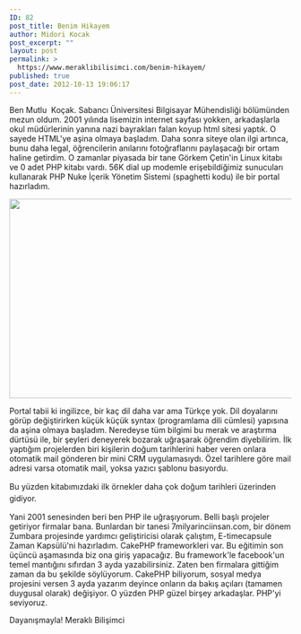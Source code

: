 ```yaml
---
ID: 82
post_title: Benim Hikayem
author: Midori Kocak
post_excerpt: ""
layout: post
permalink: >
  https://www.meraklibilisimci.com/benim-hikayem/
published: true
post_date: 2012-10-13 19:06:17
---
```

Ben Mutlu  Koçak. Sabancı Üniversitesi Bilgisayar Mühendisliği bölümünden mezun oldum. 2001 yılında lisemizin internet sayfası yokken, arkadaşlarla okul müdürlerinin yanına nazi bayrakları falan koyup html sitesi yaptık. O sayede HTML'ye aşina olmaya başladım. Daha sonra siteye olan ilgi artınca, bunu daha legal, öğrencilerin anılarını fotoğraflarını paylaşacağı bir ortam haline getirdim. O zamanlar piyasada bir tane Görkem Çetin'in Linux kitabı ve 0 adet PHP kitabı vardı. 56K dial up modemle erişebildiğimiz sunucuları kullanarak PHP Nuke İçerik Yönetim Sistemi (spaghetti kodu) ile bir portal hazırladım.

<a href="https://www.meraklibilisimci.com/wp-content/uploads/2018/10/new-install1.jpeg"><img class="alignnone size-full wp-image-84" title="Tarihi Eser" src="https://www.meraklibilisimci.com/wp-content/uploads/2018/10/new-install1.jpeg" alt="" width="600" height="356" /></a>

Portal tabii ki ingilizce, bir kaç dil daha var ama Türkçe yok. Dil doyalarını görüp değiştirirken küçük küçük syntax (programlama dili cümlesi) yapısına da aşina olmaya başladım. Neredeyse tüm bilgimi bu merak ve araştırma dürtüsü ile, bir şeyleri deneyerek bozarak uğraşarak öğrendim diyebilirim. İlk yaptığım projelerden biri kişilerin doğum tarihlerini haber veren onlara otomatik mail gönderen bir mini CRM uygulamasıydı. Özel tarihlere göre mail adresi varsa otomatik mail, yoksa yazıcı şablonu basıyordu.

<span style="line-height: 1.5;">Bu yüzden kitabımızdaki ilk örnekler daha çok doğum tarihleri üzerinden gidiyor.</span>

Yani 2001 senesinden beri ben PHP ile uğraşıyorum. Belli başlı projeler getiriyor firmalar bana. Bunlardan bir tanesi 7milyarinciinsan.com, bir dönem Zumbara projesinde yardımcı geliştiricisi olarak çalıştım, E-timecapsule Zaman Kapsülü'ni hazırladım. CakePHP frameworkleri var. Bu eğitimin son üçüncü aşamasında biz ona giriş yapacağız. Bu framework'le facebook'un temel mantığını sıfırdan 3 ayda yazabilirsiniz. Zaten ben firmalara gittiğim zaman da bu şekilde söylüyorum. CakePHP biliyorum, sosyal medya projesini versen 3 ayda yazarım deyince onların da bakış açıları (tamamen duygusal olarak) değişiyor. O yüzden PHP güzel birşey arkadaşlar. PHP'yi seviyoruz.

Dayanışmayla!
Meraklı Bilişimci